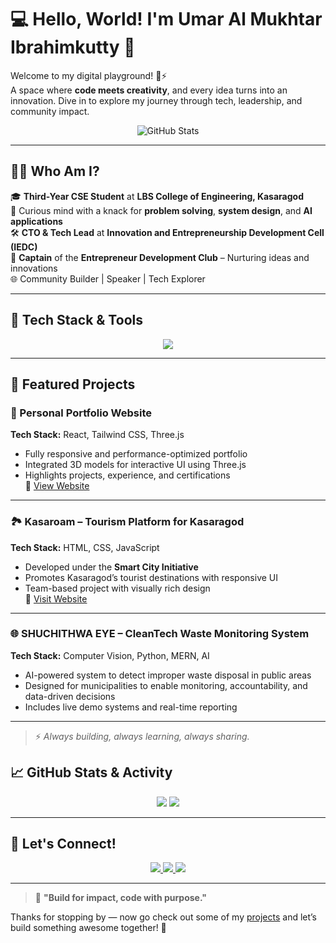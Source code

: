 # 💻 Hello, World! I'm Umar Al Mukhtar Ibrahimkutty 👋  

Welcome to my digital playground! 🧠⚡  
A space where **code meets creativity**, and every idea turns into an innovation. Dive in to explore my journey through tech, leadership, and community impact.

<p align="center">
  <img src="https://github-readme-stats.vercel.app/api?username=umaralmukhtar&show_icons=true&theme=radical" alt="GitHub Stats" />
</p>

---

## 👨‍🎓 Who Am I?

🎓 **Third-Year CSE Student** at **LBS College of Engineering, Kasaragod**  
🧩 Curious mind with a knack for **problem solving**, **system design**, and **AI applications**  
🛠️ **CTO & Tech Lead** at **Innovation and Entrepreneurship Development Cell (IEDC)**  
🚀 **Captain** of the **Entrepreneur Development Club** – Nurturing ideas and innovations  
🌐 Community Builder | Speaker | Tech Explorer

---

## 🧰 Tech Stack & Tools

<p align="center">
  <img src="https://skillicons.dev/icons?i=python,java,c,react,nodejs,express,mongodb,git,github,html,css,tailwind,firebase,vscode,figma" />
</p>

---

## 🚀 Featured Projects

### 🎨 Personal Portfolio Website  
**Tech Stack:** React, Tailwind CSS, Three.js  
- Fully responsive and performance-optimized portfolio  
- Integrated 3D models for interactive UI using Three.js  
- Highlights projects, experience, and certifications  
🔗 [View Website](https://umaralmukhtar.vercel.app)

---

### 🏞️ Kasaroam – Tourism Platform for Kasaragod  
**Tech Stack:** HTML, CSS, JavaScript  
- Developed under the **Smart City Initiative**  
- Promotes Kasaragod’s tourist destinations with responsive UI  
- Team-based project with visually rich design  
🔗 [Visit Website](https://kasaroam.in)

---

### 🌐 SHUCHITHWA EYE – CleanTech Waste Monitoring System  
**Tech Stack:** Computer Vision, Python, MERN, AI  
- AI-powered system to detect improper waste disposal in public areas  
- Designed for municipalities to enable monitoring, accountability, and data-driven decisions  
- Includes live demo systems and real-time reporting  

---

> ⚡ _Always building, always learning, always sharing._


## 📈 GitHub Stats & Activity

<p align="center">
  <img src="https://github-profile-summary-cards.vercel.app/api/cards/profile-details?username=umaralmukhtar&theme=radical" />
  <img src="https://github-profile-trophy.vercel.app/?username=umaralmukhtar&theme=radical&row=1&column=6" />
</p>

---

## 🤝 Let's Connect!

<p align="center">
  <a href="https://www.linkedin.com/in/umaralmukhtaribrahimkutty">
    <img src="https://img.shields.io/badge/LinkedIn-%230077B5.svg?style=for-the-badge&logo=linkedin&logoColor=white" />
  </a>
  <a href="mailto:umar1868807@gmail.com">
    <img src="https://img.shields.io/badge/Email-D14836?style=for-the-badge&logo=gmail&logoColor=white" />
  </a>
  <a href="https://github.com/umaralmukhtar">
    <img src="https://img.shields.io/badge/GitHub-100000?style=for-the-badge&logo=github&logoColor=white" />
  </a>
</p>

---

> 💬 **"Build for impact, code with purpose."**

Thanks for stopping by — now go check out some of my [projects](https://github.com/umaralmukhtar?tab=repositories) and let’s build something awesome together! 🚀
